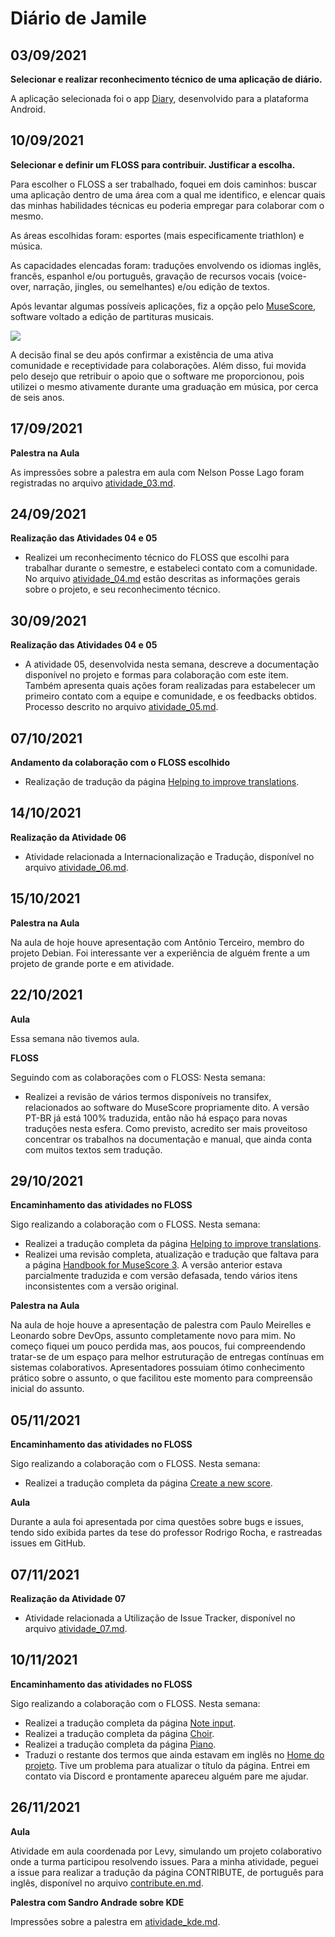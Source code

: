 # Diário de Jamile
<!-- Ao menos uma entrada por semana -->

## 03/09/2021

**Selecionar e realizar reconhecimento técnico de uma aplicação de diário.**

A aplicação selecionada foi o app [Diary](https://josep-portella.com/en/software/diary/), desenvolvido para a plataforma Android.



## 10/09/2021 

**Selecionar e definir um FLOSS para contribuir. Justificar a escolha.**

Para escolher o FLOSS a ser trabalhado, foquei em dois caminhos: buscar uma aplicação dentro de uma área com a qual me identifico, e elencar quais das minhas habilidades técnicas eu poderia empregar para colaborar com o mesmo.

As áreas escolhidas foram: esportes (mais especificamente triathlon) e música. 

As capacidades elencadas foram: traduções envolvendo os idiomas inglês, francês, espanhol e/ou português, gravação de recursos vocais (voice-over, narração, jingles, ou semelhantes) e/ou edição de textos.

Após levantar algumas possíveis aplicações, fiz a opção pelo [MuseScore](https://musescore.org), software voltado a edição de partituras musicais.

![](https://s3.amazonaws.com/s.musescore.org/about/images/design_MU3/musescore_sticker+6%403x.png)

A decisão final se deu após confirmar a existência de uma ativa comunidade e receptividade para colaborações. Além disso, fui movida pelo desejo que retribuir o apoio que o software me proporcionou, pois utilizei o mesmo ativamente durante uma graduação em música, por cerca de seis anos.

## 17/09/2021 

**Palestra na Aula**

As impressões sobre a palestra em aula com Nelson Posse Lago foram registradas no arquivo [atividade_03.md](https://github.com/mate28-ic-ufba/turma-20212/blob/main/atividades/jamile/atividade_03.md).


## 24/09/2021 

**Realização das Atividades 04 e 05**

- Realizei um reconhecimento técnico do FLOSS que escolhi para trabalhar durante o semestre, e estabeleci contato com a comunidade. No arquivo [atividade_04.md](https://github.com/mate28-ic-ufba/turma-20212/blob/main/atividades/jamile/atividade_04.md) estão descritas as informações gerais sobre o projeto, e seu reconhecimento técnico.


## 30/09/2021

**Realização das Atividades 04 e 05**

- A atividade 05, desenvolvida nesta semana, descreve a documentação disponível no projeto e formas para colaboração com este item. Também apresenta quais ações foram realizadas para estabelecer um primeiro contato com a equipe e comunidade, e os feedbacks obtidos. Processo descrito no arquivo [atividade_05.md](https://github.com/mate28-ic-ufba/turma-20212/blob/main/atividades/jamile/atividade_05.md).


## 07/10/2021

**Andamento da colaboração com o FLOSS escolhido**

- Realização de tradução da página [Helping to improve translations](https://musescore.org/pt-br/node/278653).


## 14/10/2021

**Realização da Atividade 06**

- Atividade relacionada a Internacionalização e Tradução, disponível no arquivo [atividade_06.md](https://github.com/mate28-ic-ufba/turma-20212/blob/main/atividades/jamile/atividade_06.md).


## 15/10/2021

**Palestra na Aula**

Na aula de hoje houve apresentação com Antônio Terceiro, membro do projeto Debian. Foi interessante ver a experiência de alguém frente a um projeto de grande porte e em atividade.


## 22/10/2021

**Aula** 

Essa semana não tivemos aula. 

**FLOSS**

Seguindo com as colaborações com o FLOSS:
Nesta semana:
- Realizei a revisão de vários termos disponíveis no transifex, relacionados ao software do MuseScore propriamente dito. A versão PT-BR já está 100% traduzida, então não há espaço para novas traduções nesta esfera. Como previsto, acredito ser mais proveitoso concentrar os trabalhos na documentação e manual, que ainda conta com muitos textos sem tradução.

## 29/10/2021

**Encaminhamento das atividades no FLOSS**

Sigo realizando a colaboração com o FLOSS. 
Nesta semana:
- Realizei a tradução completa da página [Helping to improve translations](https://musescore.org/pt-br/node/278653).
- Realizei uma revisão completa, atualização e tradução que faltava para a página [Handbook for MuseScore 3](https://musescore.org/pt-br/handbook). A versão anterior estava parcialmente traduzida e com versão defasada, tendo vários itens inconsistentes com a versão original.

**Palestra na Aula**

Na aula de hoje houve a apresentação de palestra com Paulo Meirelles e Leonardo sobre DevOps, assunto completamente novo para mim. 
No começo fiquei um pouco perdida mas, aos poucos, fui compreendendo tratar-se de um espaço para melhor estruturação de entregas contínuas em sistemas colaborativos.
Apresentadores possuiam ótimo conhecimento prático sobre o assunto, o que facilitou este momento para compreensão inicial do assunto.

## 05/11/2021

**Encaminhamento das atividades no FLOSS**

Sigo realizando a colaboração com o FLOSS. 
Nesta semana:
- Realizei a tradução completa da página [Create a new score](https://musescore.org/pt-br/node/278622).

**Aula**

Durante a aula foi apresentada por cima questões sobre bugs e issues, tendo sido exibida partes da tese do professor Rodrigo Rocha, e rastreadas issues em GitHub.

## 07/11/2021

**Realização da Atividade 07**

- Atividade relacionada a Utilização de Issue Tracker, disponível no arquivo [atividade_07.md](https://github.com/mate28-ic-ufba/turma-20212/blob/main/atividades/jamile/atividade_07.md).


## 10/11/2021

**Encaminhamento das atividades no FLOSS**

Sigo realizando a colaboração com o FLOSS. 
Nesta semana:
- Realizei a tradução completa da página [Note input](https://musescore.org/pt-br/node/278615).
- Realizei a tradução completa da página [Choir](https://musescore.org/pt-br/node/246701).
- Realizei a tradução completa da página [Piano](https://musescore.org/pt-br/piano).
- Traduzi o restante dos termos que ainda estavam em inglês no [Home do projeto](https://musescore.org/pt-br). Tive um problema para atualizar o título da página. Entrei em contato via Discord e prontamente apareceu alguém pare me ajudar.


## 26/11/2021

**Aula**

Atividade em aula coordenada por Levy, simulando um projeto colaborativo onde a turma participou resolvendo issues. 
Para a minha atividade, peguei a issue para realizar a tradução da página CONTRIBUTE, de português para inglês, disponível no arquivo [contribute.en.md](https://github.com/jamilevasconcelos/bugs-sandbox/blob/main/CONTRIBUTE.en.md).


**Palestra com Sandro Andrade sobre KDE**

Impressões sobre a palestra em [atividade_kde.md](https://github.com/mate28-ic-ufba/turma-20212/blob/main/atividades/jamile/atividade_kde.md).



